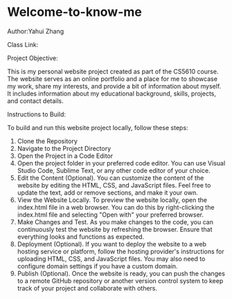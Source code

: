 # Welcome-to-know-me

Author:Yahui Zhang

Class Link: 

Project Objective:

This is my personal website project created as part of the CS5610 course. The website serves as an online portfolio and a place for me to showcase my work, share my interests, and provide a bit of information about myself. It includes information about my educational background, skills, projects, and contact details.

Instructions to Build:

To build and run this website project locally, follow these steps:

1. Clone the Repository
2. Navigate to the Project Directory
3. Open the Project in a Code Editor
4. Open the project folder in your preferred code editor. You can use Visual Studio Code, Sublime Text, or any other code editor of your choice.
5. Edit the Content (Optional). You can customize the content of the website by editing the HTML, CSS, and JavaScript files. Feel free to update the text, add or remove sections, and make it your own.
6. View the Website Locally. To preview the website locally, open the index.html file in a web browser. You can do this by right-clicking the index.html file and selecting "Open with" your preferred browser.
7. Make Changes and Test. As you make changes to the code, you can continuously test the website by refreshing the browser. Ensure that everything looks and functions as expected.
8. Deployment (Optional). If you want to deploy the website to a web hosting service or platform, follow the hosting provider's instructions for uploading HTML, CSS, and JavaScript files. You may also need to configure domain settings if you have a custom domain.
9. Publish (Optional). Once the website is ready, you can push the changes to a remote GitHub repository or another version control system to keep track of your project and collaborate with others.
